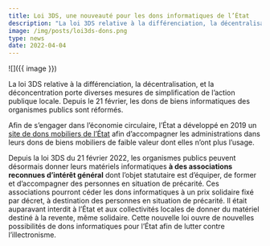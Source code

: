 ```yaml
---
title: Loi 3DS, une nouveauté pour les dons informatiques de l’État
description: "La loi 3DS relative à la différenciation, la décentralisation, et la déconcentration porte diverses mesures de simplification de l’action publique locale. Depuis le 21 février, les dons de biens informatiques des organismes publics sont réformés."
image: /img/posts/loi3ds-dons.png
type: news
date: 2022-04-04
---
```


![]({{ image }})

La loi 3DS relative à la différenciation, la décentralisation, et la déconcentration porte diverses mesures de simplification de l’action publique locale. Depuis le 21 février, les dons de biens informatiques des organismes publics sont réformés.

Afin de s’engager dans l’économie circulaire, l’État a développé en 2019 un [site de dons mobiliers de l’État](https://dons.encheres-domaine.gouv.fr/) afin d’accompagner les administrations dans leurs dons de biens mobiliers de faible valeur dont elles n’ont plus l’usage.

Depuis la loi 3DS du 21 février 2022, les organismes publics peuvent désormais donner leurs matériels informatiques **à des associations reconnues d’intérêt général** dont l’objet statutaire est d’équiper, de former et d’accompagner des personnes en situation de précarité. Ces associations pourront céder les dons informatiques à un prix solidaire fixé par décret, à destination des personnes en situation de précarité. Il était auparavant interdit à l’État et aux collectivités locales de donner du matériel destiné à la revente, même solidaire. Cette nouvelle loi ouvre de nouvelles possibilités de dons informatiques pour l’État afin de lutter contre l’illectronisme.
